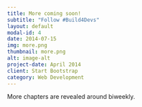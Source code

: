 ```yaml
---
title: More coming soon!
subtitle: "Follow #Build4Devs" 
layout: default
modal-id: 4
date: 2014-07-15
img: more.png
thumbnail: more.png
alt: image-alt
project-date: April 2014
client: Start Bootstrap
category: Web Development
---
```


More chapters are revealed around biweekly. 

